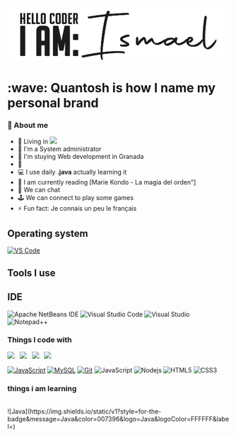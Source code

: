 <img src="https://raw.githubusercontent.com/quantosh/quantosh/main/githubcabecera.jpg?raw=true">
<h1>:wave: Quantosh is how I name my personal brand </h1>

### <h3>🤵 About me</h3>
- 📌 Living in <img src="https://ae01.alicdn.com/kf/Ub383ce3593fb488ebb97c3a2c4432fb7J.png" width="20">
- 🏦 I'm a System administrator  
- 📝 I'm stuying Web development in Granada
- 🌱 
- 💻 I use daily **.java** actually learning it
- 📖 I am currently reading [Marie Kondo - La magia del orden"]
- 💬 We can chat
- 🕹 We can connect to play some games 
- ⚡ Fun fact: Je connais un peu le français

## Operating system 
[![VS Code](https://img.shields.io/badge/IDE-VSCode-%23007ACC?style=flat-square&logo=Visual-studio-code)](https://code.visualstudio.com/)

## Tools I use

## IDE 
![Apache NetBeans IDE](https://img.shields.io/static/v1?style=for-the-badge&message=Apache+NetBeans+IDE&color=1B6AC6&logo=Apache+NetBeans+IDE&logoColor=ADD439&label=)
![Visual Studio Code](https://img.shields.io/static/v1?style=for-the-badge&message=Visual+Studio+Code&color=007ACC&logo=Visual+Studio+Code&logoColor=FFFFFF&label=)
![Visual Studio](https://img.shields.io/static/v1?style=for-the-badge&message=Visual+Studio&color=5C2D91&logo=Visual+Studio&logoColor=FFFFFF&label=)
![Notepad++](https://img.shields.io/static/v1?style=for-the-badge&message=Notepad%2B%2B&color=222222&logo=Notepad%2B%2B&logoColor=90E59A&label=)

<h3> Things I code with </h3>

<img src="https://cdn.jsdelivr.net/gh/devicons/devicon@latest/icons/html5/html5-plain.svg" width="40px">&nbsp;&nbsp;&nbsp;<img src="https://cdn.jsdelivr.net/gh/devicons/devicon@latest/icons/css3/css3-plain.svg" width="40px">&nbsp;&nbsp;&nbsp;<img src="https://cdn.jsdelivr.net/gh/devicons/devicon@latest/icons/javascript/javascript-original.svg" width="40px">&nbsp;&nbsp;&nbsp;<img src="https://cdn.jsdelivr.net/gh/devicons/devicon@latest/icons/git/git-original.svg" width="40px">

[![JavaScript](https://img.shields.io/badge/-JavaScript-%23F7DF1C?style=flat-square&logo=javascript&logoColor=000000&labelColor=%23F7DF1C&color=%23FFCE5A)](https://www.javascript.com/)
[![MySQL](https://img.shields.io/badge/-MySQL-4479A1?style=flat-square&logo=MySQL&logoColor=ffffff)](https://www.mysql.com/)
[![Git](https://img.shields.io/badge/-Git-%23F05032?style=flat-square&logo=git&logoColor=%23ffffff)](https://git-scm.com/)
![JavaScript](https://img.shields.io/badge/-JavaScript-black?style=flat-square&logo=javascript)
![Nodejs](https://img.shields.io/badge/-Nodejs-black?style=flat-square&logo=Node.js)
![HTML5](https://img.shields.io/badge/-HTML5-E34F26?style=flat-square&logo=html5&logoColor=white)
![CSS3](https://img.shields.io/badge/-CSS3-1572B6?style=flat-square&logo=css3)

<h3>things i am learning </h3>
<br>
![Java](https://img.shields.io/static/v1?style=for-the-badge&message=Java&color=007396&logo=Java&logoColor=FFFFFF&label=)


